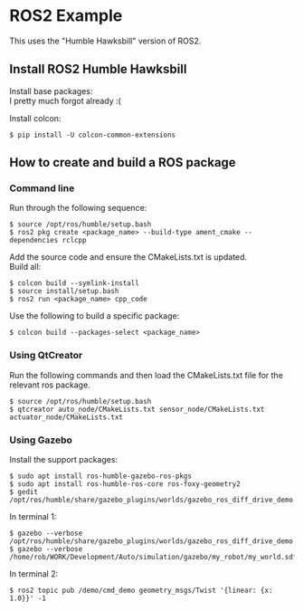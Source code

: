 # ROS2 Example
This uses the "Humble Hawksbill" version of ROS2.   

## Install ROS2 Humble Hawksbill

Install base packages:   
I pretty much forgot already :(   


Install colcon:   
```
$ pip install -U colcon-common-extensions
```

## How to create and build a ROS package
### Command line
Run through the following sequence:   
```
$ source /opt/ros/humble/setup.bash
$ ros2 pkg create <package_name> --build-type ament_cmake --dependencies rclcpp
```
Add the source code and ensure the CMakeLists.txt is updated.   
Build all:   
```
$ colcon build --symlink-install
$ source install/setup.bash
$ ros2 run <package_name> cpp_code
```

Use the following to build a specific package:   
```
$ colcon build --packages-select <package_name>
```

### Using QtCreator
Run the following commands and then load the CMakeLists.txt file for the   
relevant ros package.   
```
$ source /opt/ros/humble/setup.bash
$ qtcreator auto_node/CMakeLists.txt sensor_node/CMakeLists.txt actuator_node/CMakeLists.txt
```

### Using Gazebo
Install the support packages:   
```
$ sudo apt install ros-humble-gazebo-ros-pkgs
$ sudo apt install ros-humble-ros-core ros-foxy-geometry2
$ gedit /opt/ros/humble/share/gazebo_plugins/worlds/gazebo_ros_diff_drive_demo.world
```
In terminal 1:   
```
$ gazebo --verbose /opt/ros/humble/share/gazebo_plugins/worlds/gazebo_ros_diff_drive_demo.world
$ gazebo --verbose /home/rob/WORK/Development/Auto/simulation/gazebo/my_robot/my_world.sdf
```
In terminal 2:   
```
$ ros2 topic pub /demo/cmd_demo geometry_msgs/Twist '{linear: {x: 1.0}}' -1
```



